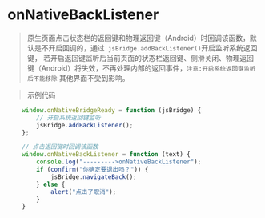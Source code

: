 # onNativeBackListener
> 原生页面点击状态栏的返回键和物理返回键（Android）时回调该函数，默认是不开启回调的，通过` jsBridge.addBackListener()`开启监听系统返回键，
  若开启返回键监听后当前页面的状态栏返回键、侧滑关闭、物理返回键（Android）将失效，不再处理内部的返回事件，`注意:开启系统返回键监听后不能移除`
  其他界面不受到影响。


> 示例代码
```js
    window.onNativeBridgeReady = function (jsBridge) {
        // 开启系统返回键监听
        jsBridge.addBackListener();
    };

    // 点击返回键时回调该函数
    window.onNativeBackListener = function (text) {
        console.log("--------->onNativeBackListener");
        if (confirm("你确定要退出吗？")) {
            jsBridge.navigateBack();
        } else {
            alert("点击了取消");
        }
    }
```
